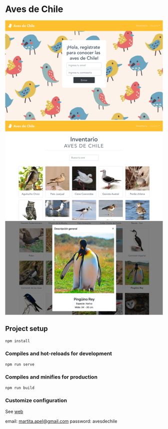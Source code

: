 # Aves de Chile

![Inicio](inicio.png)
![Inventario](inventario.png)
![Detalle](birds-description.png)

## Project setup

```
npm install
```

### Compiles and hot-reloads for development

```
npm run serve
```

### Compiles and minifies for production

```
npm run build
```

### Customize configuration

See [web](https://aves-de-chile.web.app)

email: martita.apel@gmail.com
password: avesdechile
